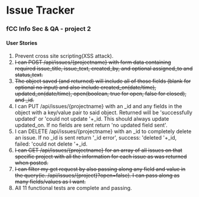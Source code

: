 # Issue Tracker
### fCC Info Sec & QA - project 2

#### User Stories
1. Prevent cross site scripting(XSS attack).
2. ~~I can POST /api/issues/{projectname} with form data containing required issue_title, issue_text, created_by, and optional assigned_to and status_text.~~
3. ~~The object saved (and returned) will include all of those fields (blank for optional no input) and also include created_on(date/time), updated_on(date/time), open(boolean, true for open, false for closed), and _id.~~
4. I can PUT /api/issues/{projectname} with an _id and any fields in the object with a key/value pair to said object. Returned will be 'successfully updated' or 'could not update '+_id. This should always update updated_on. If no fields are sent return 'no updated field sent'.
5. I can DELETE /api/issues/{projectname} with an _id to completely delete an issue. If no _id is sent return '_id error', success: 'deleted '+_id, failed: 'could not delete '+_id.
6. ~~I can GET /api/issues/{projectname} for an array of all issues on that specific project with all the information for each issue as was returned when posted.~~
7. ~~I can filter my get request by also passing along any field and value in the query(ie. /api/issues/{project}?open=false). I can pass along as many fields/values as I want.~~
8. All 11 functional tests are complete and passing.